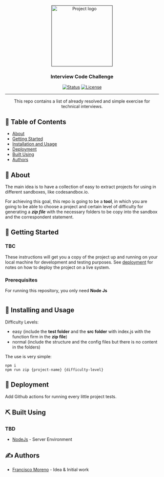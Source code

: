 <p align="center">
  <a href="" rel="noopener">
 <img width=200px height=200px src="https://i.imgur.com/6wj0hh6.jpg" alt="Project logo"></a>
</p>

<h3 align="center">Interview Code Challenge</h3>

<div align="center">

[![Status](https://img.shields.io/badge/status-active-success.svg)]()
[![License](https://img.shields.io/badge/license-MIT-blue.svg)](/LICENSE)

</div>

---

<p align="center"> This repo contains a list of already resolved and simple exercise for technical interviews.
    <br> 
</p>

## 📝 Table of Contents

- [About](#about)
- [Getting Started](#getting_started)
- [Installation and Usage](#usage)
- [Deployment](#deployment)
- [Built Using](#built_using)
- [Authors](#authors)

## 🧐 About <a name = "about"></a>

The main idea is to have a collection of easy to extract projects for using in different sandboxes, like codesandbox.io.

For achieving this goal, this repo is going to be a **tool**, in which you are going to be able to choose a project and certain level of difficulty for generating a ***zip file*** with the necessary folders to be copy into the sandbox and the correspondent statement.

## 🏁 Getting Started <a name = "getting_started"></a>

### TBC
These instructions will get you a copy of the project up and running on your local machine for development and testing purposes. See [deployment](#deployment) for notes on how to deploy the project on a live system.

### Prerequisites

For running this repository, you only need **Node Js**

```

```

## 🎈 Installing and Usage <a name="usage"></a>

Difficulty Levels:
 - easy (include the **test folder** and the **src folder** with index.js with the function firm in the **zip file**)
 - normal (include the structure and the config files but there is no content in the folders)

The use is very simple:

```
npm i
npm run zip {project-name} {difficulty-level} 
```

## 🚀 Deployment <a name = "deployment"></a>

Add Github actions for running every little project tests.

## ⛏️ Built Using <a name = "built_using"></a>

### TBD

- [NodeJs](https://nodejs.org/en/) - Server Environment

## ✍️ Authors <a name = "authors"></a>

- [Francisco Moreno](https://github.com/Frankeo) - Idea & Initial work
